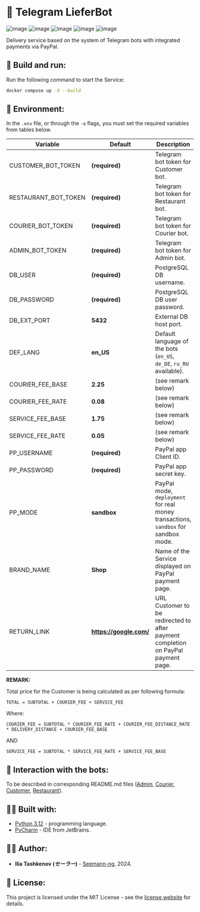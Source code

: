 # 🛒 Telegram LieferBot

![image](https://img.shields.io/badge/Python-FFD43B?style=for-the-badge&logo=python&logoColor=blue)
![image](https://img.shields.io/badge/Telegram-2CA5E0?style=for-the-badge&logo=telegram&logoColor=white)
![image](https://img.shields.io/badge/Docker-2CA5E0?style=for-the-badge&logo=docker&logoColor=white)
![image](https://img.shields.io/badge/PostgreSQL-316192?style=for-the-badge&logo=postgresql&logoColor=white)
![image](https://img.shields.io/badge/PayPal-00457C?style=for-the-badge&logo=paypal&logoColor=white)

Delivery service based on the system of Telegram bots with integrated payments via PayPal.

## 🚀 Build and run:

Run the following command to start the Service:

```bash
docker compose up -d --build
```

## 🔐 Environment:

In the `.env` file, or through the `-e` flags, you must set the required variables from
tables below.

| Variable             | Default                 | Description                                                                        |
|----------------------|-------------------------|------------------------------------------------------------------------------------|
| CUSTOMER_BOT_TOKEN   | **(required)**          | Telegram bot token for Customer bot.                                               |
| RESTAURANT_BOT_TOKEN | **(required)**          | Telegram bot token for Restaurant bot.                                             |
| COURIER_BOT_TOKEN    | **(required)**          | Telegram bot token for Courier bot.                                                |
| ADMIN_BOT_TOKEN      | **(required)**          | Telegram bot token for Admin bot.                                                  |
| DB_USER              | **(required)**          | PostgreSQL DB username.                                                            |
| DB_PASSWORD          | **(required)**          | PostgreSQL DB user password.                                                       |
| DB_EXT_PORT          | **5432**                | External DB host port.                                                             |
| DEF_LANG             | **en_US**               | Default language of the bots (`en_US`, `de_DE`, `ru_RU` available).                |
| COURIER_FEE_BASE     | **2.25**                | (see remark below)                                                                 |
| COURIER_FEE_RATE     | **0.08**                | (see remark below)                                                                 |
| SERVICE_FEE_BASE     | **1.75**                | (see remark below)                                                                 |
| SERVICE_FEE_RATE     | **0.05**                | (see remark below)                                                                 |
| PP_USERNAME          | **(required)**          | PayPal app Client ID.                                                              |
| PP_PASSWORD          | **(required)**          | PayPal app secret key.                                                             |
| PP_MODE              | **sandbox**             | PayPal mode, `deployment` for real money transactions, `sandbox` for sandbox mode. |
| BRAND_NAME           | **Shop**                | Name of the Service displayed on PayPal payment page.                              |
| RETURN_LINK          | **https://google.com/** | URL Customer to be redirected to after payment completion on PayPal payment page.  |

__REMARK:__

Total price for the Customer is being calculated as per following formula:

`TOTAL = SUBTOTAL + COURIER_FEE + SERVICE_FEE`

Where:

`COURIER_FEE = SUBTOTAL * COURIER_FEE_RATE + COURIER_FEE_DISTANCE_RATE * DELIVERY_DISTANCE + COURIER_FEE_BASE`

AND

`SERVICE_FEE = SUBTOTAL * SERVICE_FEE_RATE + SERVICE_FEE_BASE`

## 🤖 Interaction with the bots:

To be described in corresponding README.md files ([Admin](./admin_bot/README.md), [Courier](./courier_bot/README.md), [Customer](./customer_bot/README.md), [Restaurant](./restaurant_bot/README.md)).

## 👨‍🔧 Built with:

* [Python 3.12](https://www.python.org/) - programming language.
* [PyCharm](https://www.jetbrains.com/pycharm/) - IDE from JetBrains.

## 👨‍💻 Author:

* **Ilia Tashkenov (_セーラー_)** - [Seemann-ng](https://github.com/Seemann-ng), 2024.

## 📝 License:

This project is licensed under the MIT License - see the [license website](https://opensource.org/licenses/MIT) for details.
